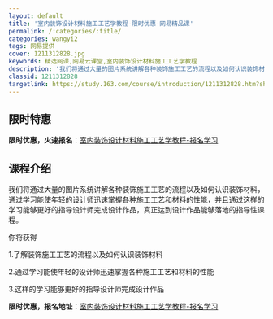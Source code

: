 ```yaml
---
layout: default
title: '室内装饰设计材料施工工艺学教程-限时优惠-网易精品课'
permalink: /:categories/:title/
categories: wangyi2
tags: 网易提供
cover: 1211312828.jpg
keywords: 精选网课,网易云课堂,室内装饰设计材料施工工艺学教程
description: '我们将通过大量的图片系统讲解各种装饰施工工艺的流程以及如何认识装饰材料，通过学习能使年轻的设计师迅速掌握各种施工工艺和材'
classid: 1211312828
targetlink: https://study.163.com/course/introduction/1211312828.htm?share=1&shareId=1025206652&utm_campaign=share&utm_medium=iphoneShare&utm_source=&utm_u=1025206652
---
```


## 限时特惠

**限时优惠，火速报名**：[室内装饰设计材料施工工艺学教程-报名学习](https://study.163.com/course/introduction/1211312828.htm?share=1&shareId=1025206652&utm_campaign=share&utm_medium=iphoneShare&utm_source=&utm_u=1025206652)

## 课程介绍

我们将通过大量的图片系统讲解各种装饰施工工艺的流程以及如何认识装饰材料，通过学习能使年轻的设计师迅速掌握各种施工工艺和材料的性能，并且通过这样的学习能够更好的指导设计师完成设计作品，真正达到设计作品能够落地的指导性课程。



你将获得

1.了解装饰施工工艺的流程以及如何认识装饰材料

2.通过学习能使年轻的设计师迅速掌握各种施工工艺和材料的性能

3.这样的学习能够更好的指导设计师完成设计作品

**限时优惠，报名地址**：[室内装饰设计材料施工工艺学教程-报名学习](https://study.163.com/course/introduction/1211312828.htm?share=1&shareId=1025206652&utm_campaign=share&utm_medium=iphoneShare&utm_source=&utm_u=1025206652)


